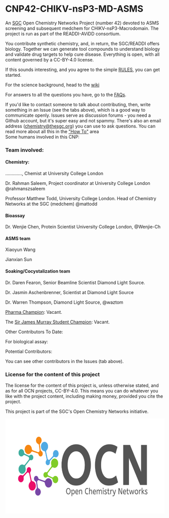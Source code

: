 # CNP42-CHIKV-nsP3-MD-ASMS

An [SGC]((https://www.thesgc.org/)) Open Chemistry Networks Project (number 42) devoted to ASMS screening and subsequent medchem  for CHIKV-nsP3-Macrodomain. The project is run as part of the READDI-AViDD consortium.

You contribute synthetic chemistry, and, in return, the SGC/READDI offers biology. Together we can generate tool compounds to understand biology and validate drug targets to help cure disease. Everything is open, with all content governed by a CC-BY-4.0 license.

If this sounds interesting, and you agree to the simple [RULES](https://www.thesgc.org/sgc-open-chemistry-networks/terms-of-use), you can get started.

For the science background, head to the [wiki](https://github.com/StructuralGenomicsConsortium/CNP42-CHIKV-nsP3-MD-ASMS/wiki) 

For answers to all the questions you have, go to the [FAQs](https://www.thesgc.org/sgc-open-chemistry-networks/faq).

If you'd like to contact someone to talk about contributing, then, write something in an Issue (see the tabs above), which is a good way to communicate openly. Issues serve as discussion forums - you need a Github account, but it's super easy and not spammy. There's also an email address (chemistry@thesgc.org) you can use to ask questions. You can read more about all this in the ["How To"](https://github.com/StructuralGenomicsConsortium/Chemistry_TechOps_HowTo/wiki) area  
Some humans involved in this CNP: 

### Team involved:
#### Chemistry:  

............., Chemist at University College London 

Dr. Rahman Saleem, Project coordinator at University College London @rahmanszsaleem

Professor Matthew Todd, University College London. Head of Chemistry Networks at the SGC (medchem) @mattodd 

#### Bioassay

Dr. Wenjie Chen, Protein Scientist University College London, @Wenjie-Ch 

#### ASMS team

Xiaoyun Wang 

Jianxian Sun

#### Soaking/Cocystalization team

Dr. Daren Fearon, Senior Beamline Scientist Diamond Light Source. 

Dr. Jasmin Aschenbrenner, Scientist at Diamond Light Source 

Dr. Warren Thompson, Diamond Light Source, @waztom



[Pharma Champion](https://github.com/StructuralGenomicsConsortium/Chemistry_TechOps_HowTo/wiki/Pharma-Industry-Champions): Vacant.

The [Sir James Murray Student Champion](https://www.thesgc.org/sgc-open-chemistry-networks/champions-program): Vacant.  

Other Contributors To Date: 

For biological assay:


Potential Contributors:


You can see other contributors in the Issues (tab above).

### License for the content of this project
The license for the content of this project is, unless otherwise stated, and as for all OCN projects, CC-BY-4.0. This means you can do whatever you like with the project content, including making money, provided you cite the project.

This project is part of the SGC's Open Chemistry Networks initiative.

<a href="url"><img src="https://github.com/StructuralGenomicsConsortium/Chemistry_TechOps_HowTo/blob/main/Open%20Chemistry%20Networks%20Logos/OCN_Logo_Final_smban.png?raw=true" align="centre" height="300" ></a>
